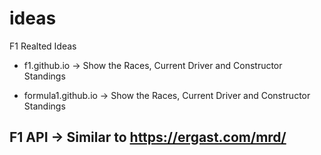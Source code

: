 # ideas
F1 Realted Ideas


- f1.github.io -> Show the Races, Current Driver and Constructor Standings

- formula1.github.io -> Show the Races, Current Driver and Constructor Standings


## F1 API -> Similar to https://ergast.com/mrd/

